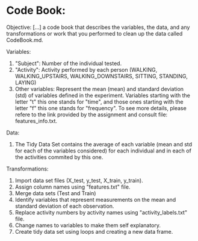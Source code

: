 Code Book:
===========

Objective: [...] a code book that describes the variables, the data, and any transformations or work that you performed to clean up the data called CodeBook.md.

Variables: 
  1. "Subject": Number of the individual tested.
  2. "Activity": Activity performed by each person (WALKING, WALKING_UPSTAIRS, WALKING_DOWNSTAIRS, SITTING, STANDING, LAYING)
  3. Other variables: Represent the mean (mean) and standard deviation (std) of variables defined in the experiment. Variables starting with the letter "t" this one stands for "time", and those ones starting with the letter "f" this one stands for "frequency". To see more details, please refere to the link provided by the assignment and consult file: features_info.txt.

Data: 
  1.  The Tidy Data Set contains the average of each variable (mean and std for each of the variables considered) for each individual and in each of the activities commited by this one.

Transformations: 
  1. Import data set files (X_test, y_test, X_train, y_train).
  2. Assign column names using "features.txt" file.
  3. Merge data sets (Test and Train)
  4. Identify variables that represent measurements on the mean and standard deviation of each observation.
  5. Replace activity numbers by activity names using "activity_labels.txt" file.
  6. Change names to variables to make them self explanatory.
  7. Create tidy data set using loops and creating a new data frame.
